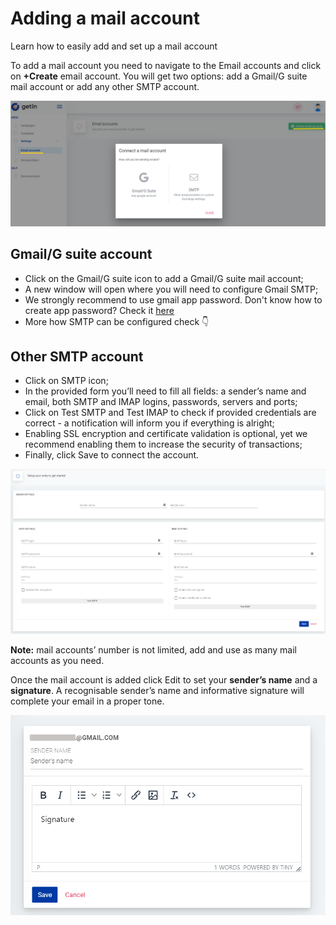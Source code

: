 # Adding a mail account

Learn how to easily add and set up a mail account

To add a mail account you need to navigate to the Email accounts and click on **+Create** email account. You will get two options: add a Gmail/G suite mail account or add any other SMTP account.

![Add email account](./assets/add_email_image1.png) 

## Gmail/G suite account

- Click on the Gmail/G suite icon to add a Gmail/G suite mail account;
- A new window will open where you will need to configure Gmail SMTP;
- We strongly recommend to use gmail app password. Don't know how to create app password? Check it [here](https://support.google.com/accounts/answer/185833?hl=en)
- More how SMTP can be configured check 👇

## Other SMTP account

- Click on SMTP icon;
- In the provided form you’ll need to fill all fields: a sender’s name and email, both SMTP and IMAP logins, passwords, servers and ports;
- Click on Test SMTP and Test IMAP to check if provided credentials are correct - a notification will inform you if everything is alright;
- Enabling SSL encryption and certificate validation is optional, yet we recommend enabling them to increase the security of transactions;
- Finally, click Save to connect the account.

![Add email SMTP account](./assets/add_email_image2.png) 

**Note:** mail accounts’ number is not limited, add and use as many mail accounts as you need.

Once the mail account is added click Edit to set your **sender’s name** and a **signature**.
A recognisable sender’s name and informative signature will complete your email in a proper tone.

![Edit email account sender name and signature](./assets/add_email_image3.png) 

